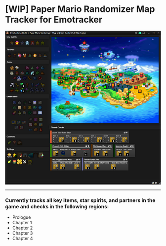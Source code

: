 # [WIP] Paper Mario Randomizer Map Tracker for Emotracker

![Work-in-progress screenshot of map tracker in development showing items, a map, checks in and out of logic, pinned checks.](images/readme/trackerWIP.png "WIP screenshot of tracker in development")

---

### Currently tracks all key items, star spirits, and partners in the game and checks in the following regions:

* Prologue
* Chapter 1
* Chapter 2
* Chapter 3
* Chapter 4
